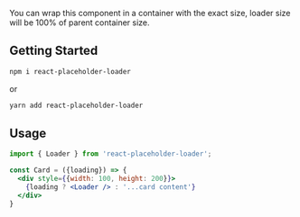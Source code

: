You can wrap this component in a container with the exact size, loader size will be 100% of parent container size.

## Getting Started
```sh
npm i react-placeholder-loader
```
or
```sh
yarn add react-placeholder-loader
```

## Usage
```jsx
import { Loader } from 'react-placeholder-loader';

const Card = ({loading}) => {
  <div style={{width: 100, height: 200}}>
    {loading ? <Loader /> : '...card content'}
  </div>
}
```
